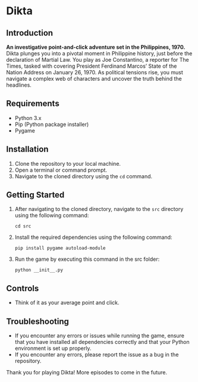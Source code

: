 # Dikta

## Introduction
**An investigative point-and-click adventure set in the Philippines, 1970.** Dikta plunges you into a pivotal moment in Philippine history, just before the declaration of Martial Law. You play as Joe Constantino, a reporter for The Times, tasked with covering President Ferdinand Marcos’ State of the Nation Address on January 26, 1970. As political tensions rise, you must navigate a complex web of characters and uncover the truth behind the headlines.

## Requirements
- Python 3.x
- Pip (Python package installer)
- Pygame

## Installation
1. Clone the repository to your local machine.
2. Open a terminal or command prompt.
3. Navigate to the cloned directory using the `cd` command.

## Getting Started
1. After navigating to the cloned directory, navigate to the `src` directory using the following command:
    ```
    cd src
    ```
2. Install the required dependencies using the following command:
    ```
    pip install pygame autoload-module
    ```
3. Run the game by executing this command in the src folder:
    ```
    python __init__.py
    ```

## Controls
- Think of it as your average point and click.

## Troubleshooting
- If you encounter any errors or issues while running the game, ensure that you have installed all dependencies correctly and that your Python environment is set up properly.
- If you encounter any errors, please report the issue as a bug in the repository.

Thank you for playing Dikta! More episodes to come in the future.
